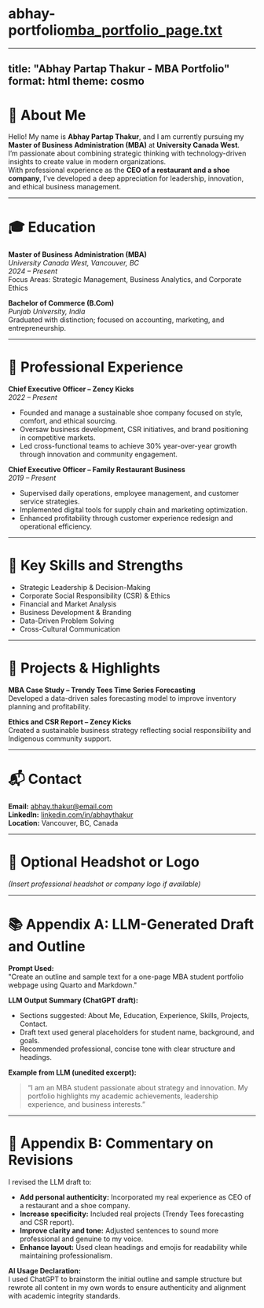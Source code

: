 # abhay-portfolio[mba_portfolio_page.txt](https://github.com/user-attachments/files/23154471/mba_portfolio_page.txt)
---
title: "Abhay Partap Thakur - MBA Portfolio"
format: html
theme: cosmo
---

# 👋 About Me

Hello! My name is **Abhay Partap Thakur**, and I am currently pursuing my **Master of Business Administration (MBA)** at **University Canada West**.  
I’m passionate about combining strategic thinking with technology-driven insights to create value in modern organizations.  
With professional experience as the **CEO of a restaurant and a shoe company**, I’ve developed a deep appreciation for leadership, innovation, and ethical business management.

---

# 🎓 Education

**Master of Business Administration (MBA)**  
*University Canada West, Vancouver, BC*  
*2024 – Present*  
Focus Areas: Strategic Management, Business Analytics, and Corporate Ethics

**Bachelor of Commerce (B.Com)**  
*Punjab University, India*  
Graduated with distinction; focused on accounting, marketing, and entrepreneurship.

---

# 💼 Professional Experience

**Chief Executive Officer – Zency Kicks**  
*2022 – Present*  
- Founded and manage a sustainable shoe company focused on style, comfort, and ethical sourcing.  
- Oversaw business development, CSR initiatives, and brand positioning in competitive markets.  
- Led cross-functional teams to achieve 30% year-over-year growth through innovation and community engagement.

**Chief Executive Officer – Family Restaurant Business**  
*2019 – Present*  
- Supervised daily operations, employee management, and customer service strategies.  
- Implemented digital tools for supply chain and marketing optimization.  
- Enhanced profitability through customer experience redesign and operational efficiency.

---

# 🧠 Key Skills and Strengths

- Strategic Leadership & Decision-Making  
- Corporate Social Responsibility (CSR) & Ethics  
- Financial and Market Analysis  
- Business Development & Branding  
- Data-Driven Problem Solving  
- Cross-Cultural Communication

---

# 🌟 Projects & Highlights

**MBA Case Study – Trendy Tees Time Series Forecasting**  
Developed a data-driven sales forecasting model to improve inventory planning and profitability.

**Ethics and CSR Report – Zency Kicks**  
Created a sustainable business strategy reflecting social responsibility and Indigenous community support.

---

# 📬 Contact

**Email:** abhay.thakur@email.com  
**LinkedIn:** [linkedin.com/in/abhaythakur](#)  
**Location:** Vancouver, BC, Canada  

---

# 📸 Optional Headshot or Logo
*(Insert professional headshot or company logo if available)*

---

# 📚 Appendix A: LLM-Generated Draft and Outline

**Prompt Used:**  
"Create an outline and sample text for a one-page MBA student portfolio webpage using Quarto and Markdown."

**LLM Output Summary (ChatGPT draft):**
- Sections suggested: About Me, Education, Experience, Skills, Projects, Contact.
- Draft text used general placeholders for student name, background, and goals.
- Recommended professional, concise tone with clear structure and headings.

**Example from LLM (unedited excerpt):**
> “I am an MBA student passionate about strategy and innovation. My portfolio highlights my academic achievements, leadership experience, and business interests.”

---

# 📄 Appendix B: Commentary on Revisions

I revised the LLM draft to:
- **Add personal authenticity:** Incorporated my real experience as CEO of a restaurant and a shoe company.  
- **Increase specificity:** Included real projects (Trendy Tees forecasting and CSR report).  
- **Improve clarity and tone:** Adjusted sentences to sound more professional and genuine to my voice.  
- **Enhance layout:** Used clean headings and emojis for readability while maintaining professionalism.  

**AI Usage Declaration:**  
I used ChatGPT to brainstorm the initial outline and sample structure but rewrote all content in my own words to ensure authenticity and alignment with academic integrity standards.
